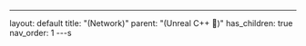 ---
layout: default
title: "(Network)"
parent: "(Unreal C++ 🚀)"
has_children: true
nav_order: 1
---s